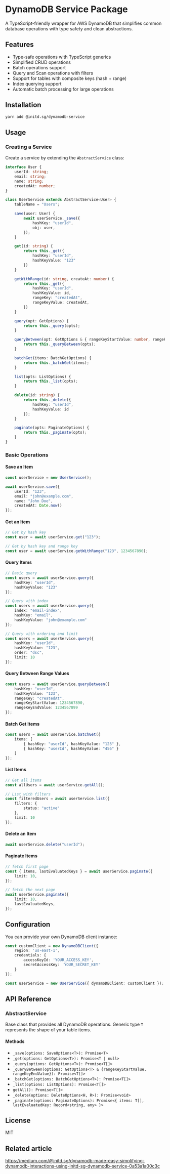 # DynamoDB Service Package

A TypeScript-friendly wrapper for AWS DynamoDB that simplifies common database
operations with type safety and clean abstractions.

## Features

- Type-safe operations with TypeScript generics
- Simplified CRUD operations
- Batch operations support
- Query and Scan operations with filters
- Support for tables with composite keys (hash + range)
- Index querying support
- Automatic batch processing for large operations

## Installation

```bash
yarn add @initd.sg/dynamodb-service
```

## Usage

### Creating a Service

Create a service by extending the `AbstractService` class:

```typescript
interface User {
    userId: string;
    email: string;
    name: string;
    createdAt: number;
}

class UserService extends AbstractService<User> {
    tableName = "Users";

    save(user: User) {
        await userService._save({
            hashKey: "userId",
            obj: user,
        });
    }

    get(id: string) {
        return this._get({
            hashKey: "userId",
            hashKeyValue: "123"
        })
    }

    getWithRange(id: string, createAt: number) {
        return this._get({
            hashKey: "userId",
            hashKeyValue: id,
            rangeKey: "createdAt",
            rangeKeyValue: createdAt,
        })
    }

    query(opt: GetOptions) {
        return this._query(opts);
    }

    queryBetween(opt: GetOptions & { rangeKeyStartValue: number, rangeKeyEndValue: number }) {
        return this._queryBetween(opts);
    }

    batchGet(items: BatchGetOptions) {
        return this._batchGet(items);
    }

    list(opts: ListOptions) {
        return this._list(opts);
    }

    delete(id: string) {
        return this._delete({
            hashKey: "userId",
            hashKeyValue: id
        });
    }

    paginate(opts: PaginateOptions) {
        return this._paginate(opts);
    }
}
```

### Basic Operations

#### Save an Item

```typescript
const userService = new UserService();

await userService.save({
    userId: "123",
    email: "john@example.com",
    name: "John Doe",
    createdAt: Date.now()
});
```

#### Get an Item

```typescript
// Get by hash key
const user = await userService.get("123");

// Get by hash key and range key
const user = await userService.getWithRange("123", 1234567890);
```

#### Query Items

```typescript
// Basic query
const users = await userService.query({
    hashKey: "userId",
    hashKeyValue: "123"
});

// Query with index
const users = await userService.query({
    index: "email-index",
    hashKey: "email",
    hashKeyValue: "john@example.com"
});

// Query with ordering and limit
const users = await userService.query({
    hashKey: "userId",
    hashKeyValue: "123",
    order: "dsc",
    limit: 10
});
```

#### Query Between Range Values

```typescript
const users = await userService.queryBetween({
    hashKey: "userId",
    hashKeyValue: "123",
    rangeKey: "createdAt",
    rangeKeyStartValue: 1234567890,
    rangeKeyEndValue: 1234567899
});
```

#### Batch Get Items

```typescript
const users = await userService.batchGet({
    items: [
        { hashKey: "userId", hashKeyValue: "123" },
        { hashKey: "userId", hashKeyValue: "456" }
    ]
});
```

#### List Items

```typescript
// Get all items
const allUsers = await userService.getAll();

// List with filters
const filteredUsers = await userService.list({
    filters: {
        status: "active"
    },
    limit: 10
});
```

#### Delete an Item

```typescript
await userService.delete("userId");
```

#### Paginate Items

```typescript
// fetch first page
const { items, lastEvaluatedKeys } = await userService.paginate({
    limit: 10,
});

// fetch the next page
await userService.paginate({
    limit: 10,
    lastEvaluatedKeys,
});
```

## Configuration

You can provide your own DynamoDB client instance:

```typescript
const customClient = new DynamoDBClient({
    region: 'us-east-1',
    credentials: {
        accessKeyId: 'YOUR_ACCESS_KEY',
        secretAccessKey: 'YOUR_SECRET_KEY'
    }
});

const userService = new UserService({ dynamoDBClient: customClient });
```

## API Reference

### AbstractService<T>

Base class that provides all DynamoDB operations. Generic type `T` represents the shape of your table items.

#### Methods

- `_save(options: SaveOptions<T>): Promise<T>`
- `_get(options: GetOptions<T>): Promise<T | null>`
- `_query(options: GetOptions<T>): Promise<T[]>`
- `_queryBetween(options: GetOptions<T> & {rangeKeyStartValue, rangeKeyEndValue}): Promise<T[]>`
- `_batchGet(options: BatchGetOptions<T>): Promise<T[]>`
- `_list(options: ListOptions): Promise<T[]>`
- `getAll(): Promise<T[]>`
- `_delete(options: DeleteOptions<H, R>): Promise<void>`
- `_paginate(options: PaginateOptions): Promise<{ items: T[], lastEvaluatedKey: Record<string, any> }>`

## License

MIT

## Related article

https://medium.com/@initd.sg/dynamodb-made-easy-simplifying-dynamodb-interactions-using-initd-sg-dynamodb-service-0a53a1a00c3c
